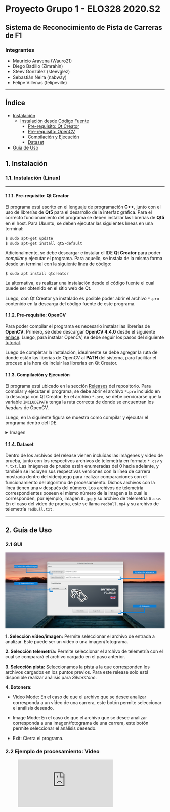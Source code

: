 # Proyecto Grupo 1 - ELO328 2020.S2
## Sistema de Reconocimiento de Pista de Carreras de F1

### Integrantes
- Mauricio Aravena (Wauro21)
- Diego Badillo (Zimrahin)
- Steev González (steevglez)
- Sebastián Neira (nabway)
- Felipe Villenas (felipeville)
---
## Índice
- [Instalación](#1-instalación)
  * [Instalación desde Código Fuente](#11-instalación-desde-el-código-fuente)
    + [Pre-requisito: Qt Creator](#111-pre-requisito-qt-creator)
    + [Pre-requisito: OpenCV](#112-pre-requisito-opencv)
    + [Compilación y Ejecución](#113-compilación-y-ejecución)
    + [Dataset](#114-dataset)
- [Guía de Uso](#2-guía-de-uso)
## 1. Instalación

### 1.1. Instalación (Linux)

---

#### 1.1.1. Pre-requisito: Qt Creator
El programa está escrito en el lenguaje de programación **C++**, junto con el uso de librerías de **Qt5** para el desarrollo de la interfaz gráfica. Para el correcto funcionamiento del programa se deben installar las librerías de **Qt5** en el host. Para Ubuntu, se deben ejecutar las siguientes líneas en una terminal:
```
$ sudo apt-get update
$ sudo apt-get install qt5-default
```
Adicionalmente, se debe descargar e instalar el IDE **Qt Creator** para poder *compilar* y ejecutar el programa. Para aquello, se instala de la misma forma desde un terminal con la siguiente línea de código:
```
$ sudo apt install qtcreator
```
La alternativa, es realizar una instalación desde el código fuente el cual puede ser obtenido en el sitio web de Qt.

Luego, con Qt Creator ya instalado es posible poder abrir el archivo `*.pro` contenido en la descarga del código fuente de este programa.

#### 1.1.2. Pre-requisito: OpenCV
Para poder compilar el programa es necesario instalar las librerías de **OpenCV**. Primero, se debe descargar **OpenCV 4.4.0** desde el siguiente [enlace](https://github.com/opencv/opencv/archive/4.4.0.zip). Luego, para instalar OpenCV, se debe seguir los pasos del siguiente [tutorial](https://medium.com/@sb.jaduniv/how-to-install-opencv-4-2-0-with-cuda-10-1-on-ubuntu-20-04-lts-focal-fossa-bdc034109df3).

Luego de completar la instalación, idealmente se debe agregar la ruta de donde están las liberías de OpenCV al **PATH** del sistema, para facilitar el proceso a la hora de incluir las librerías en Qt Creator.

#### 1.1.3. Compilación y Ejecución
El programa está ubicado en la sección [Releases](https://github.com/Wauro21/elo328/releases/tag/v0.1-alpha) del repositorio. Para compilar y ejecutar el programa, se debe abrir el archivo `*.pro` incluido en la descarga con Qt Creator. En el archivo `*.pro`, se debe cerciorarse que la variable `INCLUDEPATH` tenga la ruta correcta de donde se encuentran los *headers* de OpenCV.

Luego, en la siguiente figura se muestra como compilar y ejecutar el programa dentro del IDE.
<details>
 <summary>Imagen</summary>

  ![Vista de interfaz del IDE Qt Creator](/Project/zImagenesDoc/qt_run.png)
</details>

#### 1.1.4. Dataset
Dentro de los archivos del release vienen incluídas las imágenes y video de prueba, junto con los respectivos archivos de telemetría en formato `*.csv` y `*.txt`. Las imágenes de prueba están enumeradas del 0 hacia adelante, y también se incluyen sus respectivas versiones con la línea de carrera mostrada dentro del videojuego para realizar comparaciones con el funcionamiento del algoritmo de procesamiento. Dichos archivos con la línea tienen una `w` después del número. Los archivos de telemetría correspondientes poseen el mismo número de la imagen a la cual le corresponden, por ejemplo, imagen `0.jpg` y su archivo de telemetría `0.csv`. En el caso del video de prueba, este se llama `redbull.mp4` y su archivo de telemetría `redbull.txt`.

---

## 2. Guía de Uso

### 2.1 GUI

![GUI Deglosada](/Project/zImagenesDoc/gui_explained.png)

**1. Selección vídeo/imagen:** Permite seleccionar el archivo de entrada a analizar. Este puede ser un vídeo o una imagen/fotograma.

**2. Selección telemetría:** Permite seleccionar el archivo de telemetría con el cual se comparará el archivo cargado en el paso anterior.

**3. Selección pista:** Seleccionamos la pista a la que corresponden los archivos cargados en los puntos previos. Para este release solo está disponible realizar análisis para *Silverstone*.

**4. Botonera:**
 - Video Mode: En el caso de que el archivo que se desee analizar corresponda a un vídeo de una carrera, este botón permite seleccionar el análisis deseado.

 - Image Mode: En el caso de que el archivo que se desee analizar corresponda a una imagen/fotograma de una carrera, este botón permite seleccionar el análisis deseado.

 - Exit: Cierra el programa.

### 2.2 Ejemplo de procesamiento: Vídeo

<figure class="video_container">
  <iframe src="https://youtu.be/Dbv4ch5B5ps" frameborder="0" allowfullscreen="true"> </iframe>
</figure>
